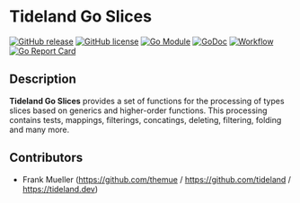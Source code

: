 # Tideland Go Slices

[![GitHub release](https://img.shields.io/github/release/tideland/go-slices.svg)](https://github.com/tideland/go-slices)
[![GitHub license](https://img.shields.io/badge/license-New%20BSD-blue.svg)](https://raw.githubusercontent.com/tideland/go-slices/master/LICENSE)
[![Go Module](https://img.shields.io/github/go-mod/go-version/tideland/go-slices)](https://github.com/tideland/go-slices/blob/master/go.mod)
[![GoDoc](https://godoc.org/tideland.dev/go/slices?status.svg)](https://pkg.go.dev/mod/tideland.dev/go/slices?tab=packages)
[![Workflow](https://img.shields.io/github/workflow/status/tideland/go-slices/Go)](https://github.com/tideland/go-slices/actions/)
[![Go Report Card](https://goreportcard.com/badge/github.com/tideland/go-slices)](https://goreportcard.com/report/tideland.dev/go/slices)

## Description

**Tideland Go Slices** provides a set of functions for the processing of types slices based
on generics and higher-order functions. This processing contains tests, mappings, filterings,
concatings, deleting, filtering, folding and many more.

## Contributors

- Frank Mueller (https://github.com/themue / https://github.com/tideland / https://tideland.dev)

